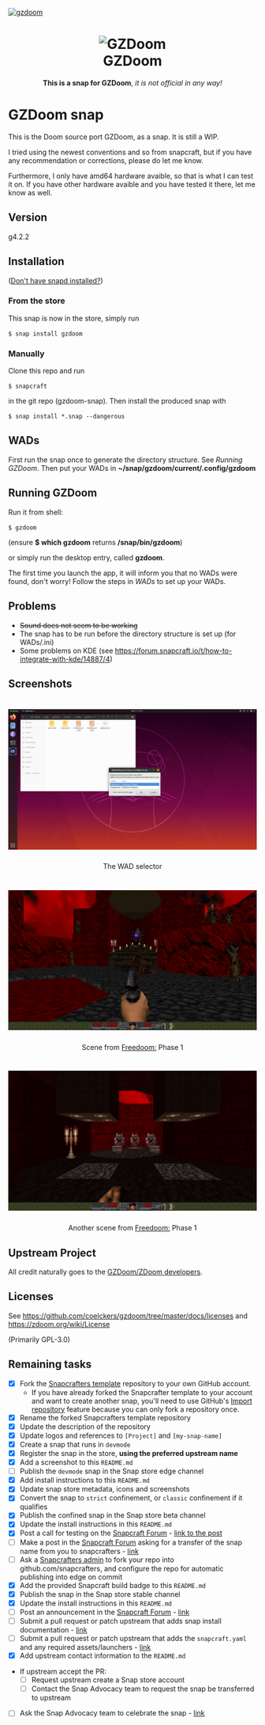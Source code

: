 [![gzdoom](https://snapcraft.io//gzdoom/badge.svg)](https://snapcraft.io/gzdoom)
<h1 align="center">
  <img src="https://zdoom.org/w/images/2/25/Circle_gzdoom.png" alt="GZDoom">
  <br />
  GZDoom
</h1>

<p align="center"><b>This is a snap for GZDoom</b>, <i> it is not official in any way! </i>

<!-- Uncomment and modify this when you are provided a build status badge
<p align="center">
<a href="https://build.snapcraft.io/user/snapcrafters/fork-and-rename-me"><img src="https://build.snapcraft.io/badge/snapcrafters/fork-and-rename-me.svg" alt="Snap Status"></a>
</p>
-->

<!-- Uncomment and modify this when you have a screenshot
![my-snap-name](screenshot.png?raw=true "my-snap-name")
-->

# GZDoom snap
This is the Doom source port GZDoom, as a snap. It is still a WIP.

I tried using the newest conventions and so from snapcraft,
but if you have any recommendation or corrections, please do let me know.

Furthermore, I only have amd64 hardware avaible, so that is what I can test it on.
If you have other hardware avaible and you have tested it there, let me know as well.

## Version
g4.2.2

## Installation
([Don't have snapd installed?](https://snapcraft.io/docs/core/install))

### From the store
This snap is now in the store, simply run

    $ snap install gzdoom
	
### Manually
Clone this repo and run

    $ snapcraft

in the git repo (gzdoom-snap). Then install the produced snap with

    $ snap install *.snap --dangerous

## WADs
First run the snap once to generate the directory structure. See *Running GZDoom*. Then put your WADs in **~/snap/gzdoom/current/.config/gzdoom**

## Running GZDoom
Run it from shell:

    $ gzdoom

(ensure **$ which gzdoom** returns **/snap/bin/gzdoom**)

or simply run the desktop entry, called **gzdoom**.

The first time you launch the app, it will inform you that no WADs were found, don't worry! Follow the steps in *WADs* to set up your WADs.

## Problems
* ~~Sound does not seem to be working~~
* The snap has to be run before the directory structure is set up (for WADs/.ini)
* Some problems on KDE (see https://forum.snapcraft.io/t/how-to-integrate-with-kde/14887/4)

## Screenshots
<h1 align="center">
  <img src="screenshot1.png" alt="Screenshot 1 here!">
  <br />
</h1>
<p align="center">The WAD selector</p>

<h1 align="center">
  <img src="screenshot2.png" alt="Screenshot 2 here!">
  <br />
</h1>
<p align="center">Scene from  <a href="https://freedoom.github.io/">Freedoom:</a> Phase 1</p>


<h1 align="center">
  <img src="screenshot3.png" alt="Screenshot 3 here!">
  <br />
</h1>
<p align="center">Another scene from  <a href="https://freedoom.github.io/">Freedoom:</a> Phase 1</p>

## Upstream Project
<p>All credit naturally goes to the <a href="https://zdoom.org/">GZDoom/ZDoom developers</a>.</p>

## Licenses
See https://github.com/coelckers/gzdoom/tree/master/docs/licenses and https://zdoom.org/wiki/License

(Primarily GPL-3.0)

## Remaining tasks

  - [x] Fork the [Snapcrafters template](https://github.com/snapcrafters/fork-and-rename-me) repository to your own GitHub account.
    - If you have already forked the Snapcrafter template to your account and want to create another snap, you'll need to use GitHub's [Import repository](https://github.com/new/import) feature because you can only fork a repository once.
  - [x] Rename the forked Snapcrafters template repository
  - [x] Update the description of the repository
  - [x] Update logos and references to `[Project]` and `[my-snap-name]`
  - [x] Create a snap that runs in `devmode`
  - [x] Register the snap in the store, **using the preferred upstream name**
  - [x] Add a screenshot to this `README.md`
  - [ ] Publish the `devmode` snap in the Snap store edge channel
  - [x] Add install instructions to this `README.md`
  - [x] Update snap store metadata, icons and screenshots
  - [x] Convert the snap to `strict` confinement, or `classic` confinement if it qualifies
  - [x] Publish the confined snap in the Snap store beta channel
  - [x] Update the install instructions in this `README.md`
  - [x] Post a call for testing on the [Snapcraft Forum](https://forum.snapcraft.io) - [link to the post](https://forum.snapcraft.io/t/call-for-testing-for-gzdoom/14602)
  - [ ] Make a post in the [Snapcraft Forum](https://forum.snapcraft.io) asking for a transfer of the snap name from you to snapcrafters - [link]()
  - [ ] Ask a [Snapcrafters admin](https://github.com/orgs/snapcrafters/people?query=%20role%3Aowner) to fork your repo into github.com/snapcrafters, and configure the repo for automatic publishing into edge on commit
  - [x] Add the provided Snapcraft build badge to this `README.md`
  - [x] Publish the snap in the Snap store stable channel
  - [x] Update the install instructions in this `README.md`
  - [ ] Post an announcement in the [Snapcraft Forum](https://forum.snapcraft.io) - [link]()
  - [ ] Submit a pull request or patch upstream that adds snap install documentation - [link]()
  - [ ] Submit a pull request or patch upstream that adds the `snapcraft.yaml` and any required assets/launchers - [link]()
  - [x] Add upstream contact information to the `README.md`  
  - If upstream accept the PR:
    - [ ] Request upstream create a Snap store account
    - [ ] Contact the Snap Advocacy team to request the snap be transferred to upstream
  - [ ] Ask the Snap Advocacy team to celebrate the snap - [link]()

<!--
## The Snapcrafters

| [![Your Name](https://gravatar.com/avatar/bc0bced65e963eb5c3a16cab8b004431/?s=128)](https://github.com/yourname/) |
| :---: |
| [Your Name](https://github.com/yourname/) |
--> 

<!-- Uncomment and modify this when you have upstream contacts
## Upstream

| [![Upstream Name](https://gravatar.com/avatar/bc0bced65e963eb5c3a16cab8b004431?s=128)](https://github.com/upstreamname) |
| :---: |
| [Upstream Name](https://github.com/upstreamname) |
-->
